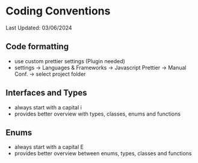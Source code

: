 # Coding Conventions
Last Updated: 03/06/2024

## Code formatting
- use custom prettier settings (Plugin needed)
- settings -> Languages & Frameworks -> Javascript Prettier -> Manual Conf. -> select project folder

## Interfaces and Types
- always start with a capital i
- provides better overview with types, classes, enums and functions

## Enums
- always start with a capital E
- provides better overview between enums, types, classes and functions
